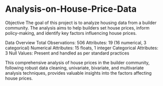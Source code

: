 # Analysis-on-House-Price-Data
Objective
The goal of this project is to analyze housing data from a builder community. The analysis aims to help builders set house prices, inform policy-making, and identify key factors influencing house prices. 

Data Overview
Total Observations: 506
Attributes: 19 (16 numerical, 3 categorical)
Numerical Attributes: 15 floats, 1 integer
Categorical Attributes: 3
Null Values: Present and handled as per standard practices

This comprehensive analysis of house prices in the builder community, following robust data cleaning, univariate, bivariate, and multivariate analysis techniques, provides valuable insights into the factors affecting house prices.
